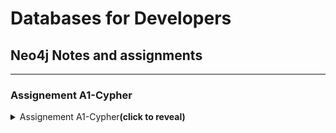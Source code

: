 # Databases for Developers

## Neo4j Notes and assignments
_____

### Assignement A1-Cypher

<details><summary>Assignement A1-Cypher<b>(click to reveal)</b></summary>
<p>
**1. Create a Movie node for the movie with a title Forrest Gump.**
```sql
CREATE (forrestGump:Movie {
  title:'Forrest Gump', 
  released:1995, 
  tagline:'Life is like a box of chocolates…you never know what you’re gonna get'
  })
```

**2. Add the following properties to the movie Forrest Gump:
  a. released: 1995
  b. tagline: Life is like a box of chocolates…you never know what you’re gonna get.**
  
```sql
--Done above, but:
 MATCH (FG:Movie{title:"Forrest Gump"}) 
   SET FG.released = 1995 
   SET FG.tagline = "Life is like a box of chocolates…you never know what you’re gonna get" 
   RETURN FG
```

**3. Update the released property of movie Forrest Gump, as it has actually been
released in 1994.**

```sql
MATCH (m:Movie {title: 'Forrest Gump'})
SET m.released = 1994
RETURN m
```

**4. Find the movie with the tagline Free your mind.**

```sql
MATCH (m:Movie {tagline: 'Free your mind'})
RETURN m
```

**5. Retrieve the movie The Matrix and all its relationships.**
```sql
MATCH (:Movie {title:"The Matrix"})-[r]-()
RETURN r
```

**6. Find the names and relationship type of all people who have any type of relationship
to the movie The Matrix.**
```sql
MATCH (people:Person)-[relatedTo]-(:Movie {title: "The Matrix"}) 
RETURN people.name, Type(relatedTo), relatedTo
```

**7. Find all people born in the previous century.**
```sql
MATCH (person:Person) WHERE person.born < 2000 
RETURN person.name, person.born
```

**8. Find all people who gave the movie The Da Vinci Code a rating of 65, returning their
names.**
```sql
MATCH (p:Person)-[:REVIEWED {rating:65}]->(m:Movie {title:"The Da Vinci Code"}) RETURN p.name
```

Or with a `WHERE` clause:
```sql
MATCH (movie:Movie {title:"The Da Vinci Code"})-[relationship:REVIEWED]-(reviewer) 
  WHERE relationship.rating = 65 
  RETURN reviewer 
```

**9. Find all people who follow Angela Scope and those who Angela Scope follows.**
```sql
MATCH (a:Person {name:"Angela Scope"})-[:FOLLOWS]->(p:Person)
RETURN p.name AS name
UNION
MATCH (q:Person)-[:FOLLOWS]->(a:Person {name:"Angela Scope"}) 
RETURN q.name AS name
```

**10. Find all people who follow anybody who follows Jessica Thompson returning them as
nodes.**
```sql
MATCH (p:Person)-[:FOLLOWS]->(x:Person)-[:FOLLOWS]->(JessicaThompson) RETURN p
```

**11. Tom Hanks hasn’t HELPED Gary Sinise in a research. Remove this property from
the relation.**

```diff
-- There is no relationship called HELPED. 
-- I assumed that the relationship FOLLOWS is similar, so I used that for question 11 and 12.
```
```sql
MATCH (n {name: "Paul Blythe"})-[r:FOLLOWS]->(a:Person {name:"Angela Scope"}) 
DELETE r
```

**12. Delete the whole person-to-person relationship HELPED from the graph.**
```sql
MATCH ()-[r:FOLLOWS]-() 
DELETE r
```
</p>
</details>
